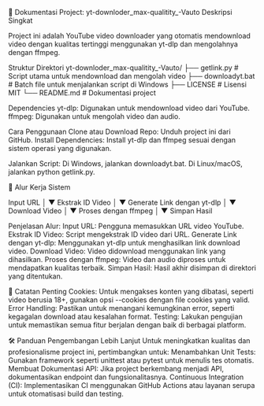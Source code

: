 📄 Dokumentasi Project: yt-downloder_max-qualitity_-Vauto
Deskripsi Singkat

Project ini adalah YouTube video downloader yang otomatis mendownload video dengan kualitas tertinggi menggunakan yt-dlp dan mengolahnya dengan ffmpeg.

Struktur Direktori
yt-downloder_max-qualitity_-Vauto/
├── getlink.py         # Script utama untuk mendownload dan mengolah video
├── downloadyt.bat     # Batch file untuk menjalankan script di Windows
├── LICENSE            # Lisensi MIT
└── README.md          # Dokumentasi project

Dependencies
yt-dlp: Digunakan untuk mendownload video dari YouTube.
ffmpeg: Digunakan untuk mengolah video dan audio.

Cara Penggunaan
Clone atau Download Repo: Unduh project ini dari GitHub.
Install Dependencies:
Install yt-dlp dan ffmpeg sesuai dengan sistem operasi yang digunakan.

Jalankan Script:
Di Windows, jalankan downloadyt.bat.
Di Linux/macOS, jalankan python getlink.py.



🔄 Alur Kerja Sistem

Input URL
    │
    ▼
Ekstrak ID Video
    │
    ▼
Generate Link dengan yt-dlp
    │
    ▼
Download Video
    │
    ▼
Proses dengan ffmpeg
    │
    ▼
Simpan Hasil


Penjelasan Alur:
Input URL: Pengguna memasukkan URL video YouTube.
Ekstrak ID Video: Script mengekstrak ID video dari URL.
Generate Link dengan yt-dlp: Menggunakan yt-dlp untuk menghasilkan link download video.
Download Video: Video didownload menggunakan link yang dihasilkan.
Proses dengan ffmpeg: Video dan audio diproses untuk mendapatkan kualitas terbaik.
Simpan Hasil: Hasil akhir disimpan di direktori yang ditentukan.

🧩 Catatan Penting
Cookies: Untuk mengakses konten yang dibatasi, seperti video berusia 18+, gunakan opsi --cookies dengan file cookies yang valid.
Error Handling: Pastikan untuk menangani kemungkinan error, seperti kegagalan download atau kesalahan format.
Testing: Lakukan pengujian untuk memastikan semua fitur berjalan dengan baik di berbagai platform.

🛠️ Panduan Pengembangan Lebih Lanjut
Untuk meningkatkan kualitas dan profesionalisme project ini, pertimbangkan untuk:
Menambahkan Unit Tests: Gunakan framework seperti unittest atau pytest untuk menulis tes otomatis.
Membuat Dokumentasi API: Jika project berkembang menjadi API, dokumentasikan endpoint dan fungsionalitasnya.
Continuous Integration (CI): Implementasikan CI menggunakan GitHub Actions atau layanan serupa untuk otomatisasi build dan testing.

